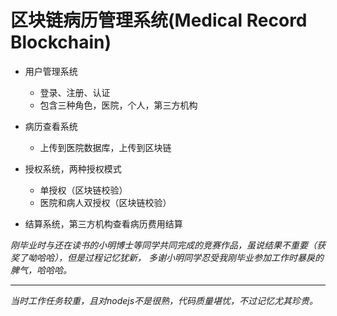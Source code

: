 # 区块链病历管理系统(Medical Record Blockchain)


* 用户管理系统

  * 登录、注册、认证
  * 包含三种角色，医院，个人，第三方机构
  
* 病历查看系统

  * 上传到医院数据库，上传到区块链
  
* 授权系统，两种授权模式

  * 单授权（区块链校验）
  * 医院和病人双授权（区块链校验）
  
* 结算系统，第三方机构查看病历费用结算

*刚毕业时与还在读书的小明博士等同学共同完成的竞赛作品，虽说结果不重要（获奖了呦哈哈），但是过程记忆犹新，
多谢小明同学忍受我刚毕业参加工作时暴戾的脾气，哈哈哈。*

---

*当时工作任务较重，且对nodejs不是很熟，代码质量堪忧，不过记忆尤其珍贵。*


